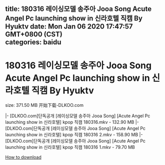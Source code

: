 
title: 180316 레이싱모델 송주아 Jooa Song Acute Angel Pc launching show in 신라호텔 직캠 By Hyuktv
date: Mon Jan 06 2020 17:47:57 GMT+0800 (CST)    
categories: baidu
---

# 180316 레이싱모델 송주아 Jooa Song Acute Angel Pc launching show in 신라호텔 직캠 By Hyuktv
size: 371.50 MB
 开始下载-DLKOO.com
 
|- [DLKOO.com]단독공개 [레이싱모델 송주아 Jooa Song] [Acute Angel Pc launching show in 신라호텔] kpop 직캠 180316.mkv - 132.90 MB
|- [DLKOO.com]단독공개 [레이싱모델 송주아 Jooa Song] [Acute Angel Pc launching show in 신라호텔] kpop 직캠 180316 2.mkv - 158.90 MB
|- [DLKOO.com]단독공개 [레이싱모델 송주아 Jooa Song] [Acute Angel Pc launching show in 신라호텔] kpop 직캠 180316 1.mkv - 79.70 MB

[How to download](https://bpcam.bemobtrk.com/go/2ceec3aa-1ca2-46d6-b9ff-aaa5c184517c?jno=4462)